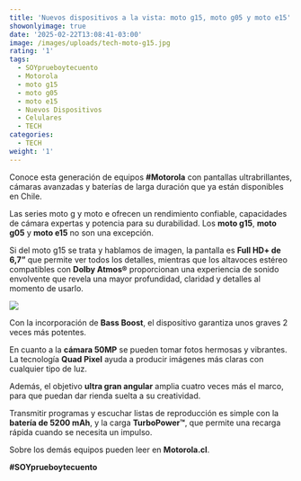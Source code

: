 ```yaml
---
title: 'Nuevos dispositivos a la vista: moto g15, moto g05 y moto e15'
showonlyimage: true
date: '2025-02-22T13:08:41-03:00'
image: /images/uploads/tech-moto-g15.jpg
rating: '1'
tags:
  - SOYprueboytecuento
  - Motorola
  - moto g15
  - moto g05
  - moto e15
  - Nuevos Dispositivos
  - Celulares
  - TECH
categories:
  - TECH
weight: '1'
---
```

Conoce esta generación de equipos **\#Motorola** con pantallas ultrabrillantes, cámaras avanzadas y baterías de larga duración que ya están disponibles en Chile.

<!--more-->

Las series moto g y moto e ofrecen un rendimiento confiable, capacidades de cámara expertas y potencia para su durabilidad. Los **moto g15**, **moto g05** y **moto e15** no son una excepción. 



Si del moto g15 se trata y hablamos de imagen, la pantalla es **Full HD+ de 6,7”** que permite ver todos los detalles, mientras que los altavoces estéreo compatibles con **Dolby Atmos®** proporcionan una experiencia de sonido envolvente que revela una mayor profundidad, claridad y detalles al momento de usarlo.



![](/images/uploads/tech-moto-g15.jpg)

Con la incorporación de **Bass Boost**, el dispositivo garantiza unos graves 2 veces más potentes. 



En cuanto a la **cámara 50MP** se pueden tomar fotos hermosas y vibrantes. La tecnología **Quad Pixel** ayuda a producir imágenes más claras con cualquier tipo de luz.



Además, el objetivo **ultra gran angular** amplia cuatro veces más el marco, para que puedan dar rienda suelta a su creatividad. 



Transmitir programas y escuchar listas de reproducción es simple con la **batería de 5200 mAh**, y la carga **TurboPower™**, que permite una recarga rápida cuando se necesita un impulso.



Sobre los demás equipos pueden leer en **Motorola.cl**.

**\#SOYprueboytecuento**
